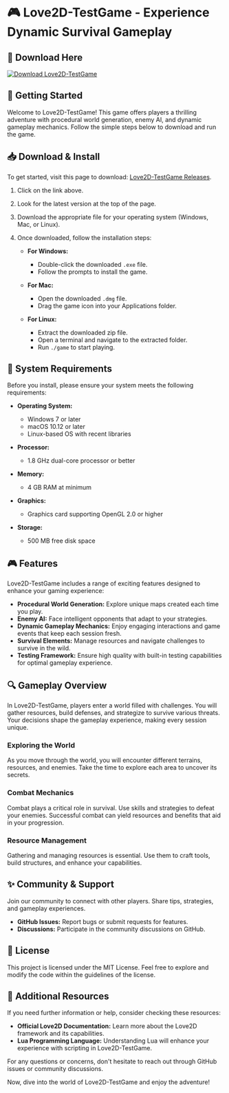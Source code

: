 # 🎮 Love2D-TestGame - Experience Dynamic Survival Gameplay

## 🔗 Download Here
[![Download Love2D-TestGame](https://img.shields.io/badge/Download-Love2D--TestGame-brightgreen)](https://github.com/Suprrxtar/Love2D-TestGame/releases)

## 🚀 Getting Started
Welcome to Love2D-TestGame! This game offers players a thrilling adventure with procedural world generation, enemy AI, and dynamic gameplay mechanics. Follow the simple steps below to download and run the game.

## 📥 Download & Install
To get started, visit this page to download: [Love2D-TestGame Releases](https://github.com/Suprrxtar/Love2D-TestGame/releases).

1. Click on the link above.
2. Look for the latest version at the top of the page.
3. Download the appropriate file for your operating system (Windows, Mac, or Linux).
4. Once downloaded, follow the installation steps:

   - **For Windows:**
     - Double-click the downloaded `.exe` file.
     - Follow the prompts to install the game.

   - **For Mac:**
     - Open the downloaded `.dmg` file.
     - Drag the game icon into your Applications folder.

   - **For Linux:**
     - Extract the downloaded zip file.
     - Open a terminal and navigate to the extracted folder.
     - Run `./game` to start playing.

## 🚧 System Requirements
Before you install, please ensure your system meets the following requirements:

- **Operating System:**
  - Windows 7 or later
  - macOS 10.12 or later 
  - Linux-based OS with recent libraries

- **Processor:**
  - 1.8 GHz dual-core processor or better

- **Memory:**
  - 4 GB RAM at minimum

- **Graphics:**
  - Graphics card supporting OpenGL 2.0 or higher

- **Storage:**
  - 500 MB free disk space

## 🎮 Features
Love2D-TestGame includes a range of exciting features designed to enhance your gaming experience:

- **Procedural World Generation:** Explore unique maps created each time you play.
- **Enemy AI:** Face intelligent opponents that adapt to your strategies.
- **Dynamic Gameplay Mechanics:** Enjoy engaging interactions and game events that keep each session fresh.
- **Survival Elements:** Manage resources and navigate challenges to survive in the wild.
- **Testing Framework:** Ensure high quality with built-in testing capabilities for optimal gameplay experience.

## 🔍 Gameplay Overview
In Love2D-TestGame, players enter a world filled with challenges. You will gather resources, build defenses, and strategize to survive various threats. Your decisions shape the gameplay experience, making every session unique.

### Exploring the World
As you move through the world, you will encounter different terrains, resources, and enemies. Take the time to explore each area to uncover its secrets.

### Combat Mechanics
Combat plays a critical role in survival. Use skills and strategies to defeat your enemies. Successful combat can yield resources and benefits that aid in your progression.

### Resource Management
Gathering and managing resources is essential. Use them to craft tools, build structures, and enhance your capabilities.

## ✨ Community & Support
Join our community to connect with other players. Share tips, strategies, and gameplay experiences.

- **GitHub Issues:** Report bugs or submit requests for features.
- **Discussions:** Participate in the community discussions on GitHub.

## 📝 License
This project is licensed under the MIT License. Feel free to explore and modify the code within the guidelines of the license.

## 🔗 Additional Resources
If you need further information or help, consider checking these resources:

- **Official Love2D Documentation:** Learn more about the Love2D framework and its capabilities.
- **Lua Programming Language:** Understanding Lua will enhance your experience with scripting in Love2D-TestGame.

For any questions or concerns, don't hesitate to reach out through GitHub issues or community discussions.

Now, dive into the world of Love2D-TestGame and enjoy the adventure!